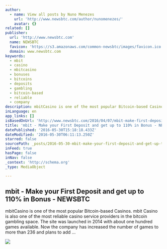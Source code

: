 ```yaml
---
author:
  - name: View all posts by Nuno Menezes
    url: 'http://www.newsbtc.com/author/nunomenezes/'
    avatar: {}
related: []
publisher:
  url: 'http://www.newsbtc.com'
  name: NEWSBTC
  favicon: 'https://s3.amazonaws.com/common-newsbtc/images/favicon.ico'
  domain: www.newsbtc.com
keywords:
  - mbit
  - casino
  - mbitcasino
  - bonuses
  - bitcoins
  - deposits
  - gambling
  - bitcoin-based
  - reliable
  - company
description: mbitCasino is one of the most popular Bitcoin-based Casinos. mbit Casino is also one of the most reliable casino service providers in the bitcoin gambling space. The site was launched in 2014 with about one hundred games available. Now the company has increased the number of games to more than 236 and plans to add ...
inLanguage: en
app_links: []
isBasedOnUrl: 'http://www.newsbtc.com/2016/04/07/mbit-make-first-deposit-get-110-bonus/'
title: 'mbit - Make your First Deposit and get up to 110% in Bonus - NEWSBTC'
datePublished: '2016-05-30T15:18:18.433Z'
dateModified: '2016-05-30T06:11:13.250Z'
starred: false
sourcePath: _posts/2016-05-30-mbit-make-your-first-deposit-and-get-up-to-110-in-bonus-.md
inFeed: true
hasPage: false
inNav: false
_context: 'http://schema.org'
_type: MediaObject

---
```

<article style=""><h1>mbit - Make your First Deposit and get up to 110% in Bonus - NEWSBTC</h1><p>mbitCasino is one of the most popular Bitcoin-based Casinos. mbit Casino is also one of the most reliable casino service providers in the bitcoin gambling space. The site was launched in 2014 with about one hundred games available. Now the company has increased the number of games to more than 236 and plans to add ...</p><img src="http://s3.amazonaws.com/main-newsbtc-images/2016/04/07155758/mbit-825x510.jpg" /></article>